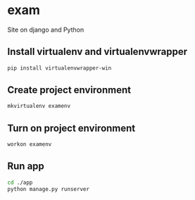 # exam
Site on django and Python

## Install virtualenv and virtualenvwrapper
```sh
pip install virtualenvwrapper-win
```

## Create project environment
```sh
mkvirtualenv examenv
```

## Turn on project environment
```sh
workon examenv
```

## Run app
```sh
cd ./app
python manage.py runserver
```
